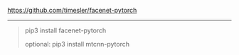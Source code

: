 https://github.com/timesler/facenet-pytorch

---

> pip3 install facenet-pytorch
>
> optional: pip3 install mtcnn-pytorch
